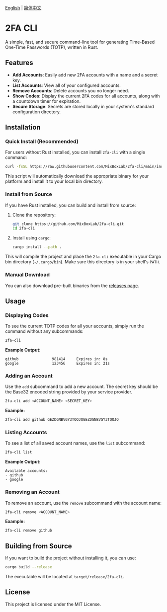 [English](README.md) | [简体中文](README-zh_CN.md)

# 2FA CLI

A simple, fast, and secure command-line tool for generating Time-Based One-Time Passwords (TOTP), written in Rust.

## Features

- **Add Accounts**: Easily add new 2FA accounts with a name and a secret key.
- **List Accounts**: View all of your configured accounts.
- **Remove Accounts**: Delete accounts you no longer need.
- **Show Codes**: Display the current 2FA codes for all accounts, along with a countdown timer for expiration.
- **Secure Storage**: Secrets are stored locally in your system's standard configuration directory.

## Installation

### Quick Install (Recommended)

For users without Rust installed, you can install `2fa-cli` with a single command:

```sh
curl -fsSL https://raw.githubusercontent.com/MixBoxLab/2fa-cli/main/install.sh | sh
```

This script will automatically download the appropriate binary for your platform and install it to your local bin directory.

### Install from Source

If you have Rust installed, you can build and install from source:

1.  Clone the repository:
    ```sh
    git clone https://github.com/MixBoxLab/2fa-cli.git
    cd 2fa-cli
    ```

2.  Install using `cargo`:
    ```sh
    cargo install --path .
    ```

This will compile the project and place the `2fa-cli` executable in your Cargo bin directory (`~/.cargo/bin`). Make sure this directory is in your shell's `PATH`.

### Manual Download

You can also download pre-built binaries from the [releases page](https://github.com/MixBoxLab/2fa-cli/releases).

## Usage

### Displaying Codes

To see the current TOTP codes for all your accounts, simply run the command without any subcommands:

```sh
2fa-cli
```

**Example Output:**

```
github               981414     Expires in: 8s
google               123456     Expires in: 21s
```

### Adding an Account

Use the `add` subcommand to add a new account. The secret key should be the Base32 encoded string provided by your service provider.

```sh
2fa-cli add <ACCOUNT_NAME> <SECRET_KEY>
```

**Example:**

```sh
2fa-cli add github GEZDGNBVGY3TQOJQGEZDGNBVGY3TQOJQ
```

### Listing Accounts

To see a list of all saved account names, use the `list` subcommand:

```sh
2fa-cli list
```

**Example Output:**

```
Available accounts:
- github
- google
```

### Removing an Account

To remove an account, use the `remove` subcommand with the account name:

```sh
2fa-cli remove <ACCOUNT_NAME>
```

**Example:**

```sh
2fa-cli remove github
```

## Building from Source

If you want to build the project without installing it, you can use:

```sh
cargo build --release
```

The executable will be located at `target/release/2fa-cli`.

## License

This project is licensed under the MIT License.
